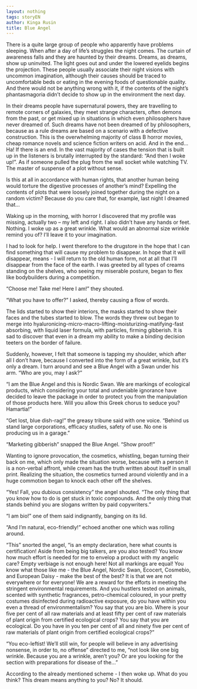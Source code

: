 ```yaml
---
layout: nothing
tags: storyEN
author: Kinga Rusin
title: Blue Angel
---
```

There is a quite large group of people who apparently have problems sleeping. When after a day of life’s struggles the night comes. The curtain of awareness falls and they are haunted by their dreams. Dreams, as dreams, show up uninvited. The light goes out and under the lowered eyelids begins the projection. These people usually associate their night visions with uncommon imagination, although their causes should be traced to uncomfortable beds or eating in the evening foods of questionable quality. And there would not be anything wrong with it, if the contents of the night’s phantasmagoria didn’t decide to show up in the environment the next day.

In their dreams people have supernatural powers, they are travelling to remote corners of galaxies, they meet strange characters, often demons from the past, or get mixed up in situations in which even philosophers have never dreamed of. Such dreams have not been dreamed of by philosophers, because as a rule dreams are based on a scenario with a defective construction. This is the overwhelming majority of class B horror movies, cheap romance novels and science fiction writers on acid. And in the end... Ha! If there is an end. In the vast majority of cases the tension that is built up in the listeners is brutally interrupted by the standard: “And then I woke up!”. As if someone pulled the plug from the wall socket while watching TV. The master of suspense of a plot without sense.

Is this at all in accordance with human rights, that another human being would torture the digestive processes of another’s mind? Expelling the contents of plots that were loosely joined together during the night on a random victim? Because do you care that, for example, last night I dreamed that...

Waking up in the morning, with horror I discovered that my profile was missing, actually two – my left and right. I also didn’t have any hands or feet. Nothing. I woke up as a great wrinkle. What would an abnormal size wrinkle remind you of? I’ll leave it to your imagination.

I had to look for help. I went therefore to the drugstore in the hope that I can find something that will cause my problem to disappear. In hope that it will disappear, means - I will return to the old human form, not at all that I’ll disappear from the face of the earth. I was greeted by all types of creams standing on the shelves, who seeing my miserable posture, began to flex like bodybuilders during a competition.

“Choose me! Take me! Here I am!” they shouted.

“What you have to offer?” I asked, thereby causing a flow of words.

The lids started to show their interiors, the masks started to show their faces and the tubes started to blow. The words they threw out began to merge into hyaluronicing-micro-macro-lifting-moisturizing-matifying-fast absorbing, with liquid laser formula, with particles, firming gibberish. It is sad to discover that even in a dream my ability to make a binding decision teeters on the border of failure.

Suddenly, however, I felt that someone is tapping my shoulder, which after all I don’t have, because I converted into the form of a great wrinkle, but it’s only a dream. I turn around and see a Blue Angel with a Swan under his arm.
“Who are you, may I ask?”

“I am the Blue Angel and this is Nordic Swan. We are markings of ecological products, which considering your total and undeniable ignorance have decided to leave the package in order to protect you from the manipulation of those products here. Will you allow this Greek chorus to seduce you? Hamartia!”

“Get lost, blue dish-rag!” the greasy tribune said with one voice. “Behind us stand large corporations, efficacy studies, safety of use. No one is producing us in a garage.”

“Marketing gibberish” snapped the Blue Angel. “Show proof!”

Wanting to ignore provocation, the cosmetics, whistling, began turning their back on me, which only made ​​the situation worse, because with a person it is a non-verbal affront, while cream has the truth written about itself in small print. Realizing the situation, the cosmetics turned around violently and in a huge commotion began to knock each other off the shelves.

“Yes! Fall, you dubious consistency” the angel shouted. “The only thing that you know how to do is get stuck in toxic compounds. And the only thing that stands behind you are slogans written by paid copywriters.”

“I am bio!” one of them said indignantly, banging on its lid.

“And I’m natural, eco-friendly!” echoed another one which was rolling around.

“This” snorted the angel, “is an empty declaration, here what counts is certification! Aside from being big talkers, are you also tested? You know how much effort is needed for me to envelop a product with my angelic care? Empty verbiage is not enough here! Not all markings are equal! You know what those like me - the Blue Angel, Nordic Swan, Ecocert, Cosmebio, and European Daisy - make the best of the best? It is that we are not everywhere or for everyone! We are a reward for the efforts in meeting the stringent environmental requirements. And you hustlers tested on animals, scented with synthetic fragrances, petro-chemical coloured, in your pretty costumes disinfected during radioactive exposure, do you have within you even a thread of environmentalism? You say that you are bio. Where is your five per cent of all raw materials and at least fifty per cent of raw materials of plant origin from certified ecological crops? You say that you are ecological. Do you have in you ten per cent of all and ninety five per cent of raw materials of plant origin from certified ecological crops?”

“You eco-leftist! We’ll still win, for people will believe in any advertising nonsense, in order to, no offense” directed to me, “not look like one big wrinkle. Because you are a wrinkle, aren’t you? Or are you looking for the section with preparations for disease of the...”

According to the already mentioned scheme - I then woke up. What do you think? This dream means anything to you? No? It should.